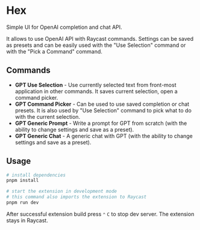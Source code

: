 # Hex

Simple UI for OpenAI completion and chat API.

It allows to use OpenAI API with Raycast commands. Settings can be saved as presets and can be easily used with the "Use Selection" command or with the "Pick a Command" command.

## Commands

- **GPT Use Selection** - Use currently selected text from front-most application in other commands. It saves current selection, open a command picker.
- **GPT Command Picker** - Can be used to use saved completion or chat presets. It is also used by \"Use Selection\" command to pick what to do with the current selection.
- **GPT Generic Prompt** - Write a prompt for GPT from scratch (with the ability to change settings and save as a preset).
- **GPT Generic Chat** - A generic chat with GPT (with the ability to change settings and save as a preset).

## Usage

```sh
# install dependencies
pnpm install

# start the extension in development mode
# this command also imports the extension to Raycast
pnpm run dev
```

After successful extension build press `⌃` `C` to stop dev server. The extension stays in Raycast.
